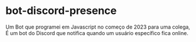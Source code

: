 # bot-discord-presence
Um Bot que programei em Javascript no começo de 2023 para uma colega, É um bot do Discord que notifica quando um usuário específico fica online.
